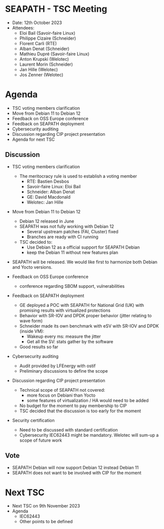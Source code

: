 # SEAPATH -  TSC Meeting

* Date: 12th October 2023
* Attendees: 
    - Eloi Bail (Savoir-faire Linux)
    - Philippe Cizaire (Schneider)
    - Florent Carli (RTE)
    - Alban Denat (Schneider)
    - Mathieu Dupré (Savoir-faire Linux)
    - Anton Krupski (Welotec)
    - Laurent Morin (Schneider)
    - Jan Hille (Welotec)
    - Jos Zenner (Welotec)

# Agenda

- TSC voting members clarification
- Move from Debian 11 to Debian 12
- Feedback on OSS Europe conference
- Feedback on SEAPATH deployment
- Cybersecurity auditing
- Discussion regarding CIP project presentation
- Agenda for next TSC

## Discussion

- TSC voting members clarification
    - The meritocracy rule is used to establish a voting member
        - RTE: Bastien Desbos
        - Savoir-faire Linux: Eloi Bail
        - Schneider: Alban Denat
        - GE: David Macdonald
        - Welotec: Jan Hille

- Move from Debian 11 to Debian 12
    - Debian 12 released in June
    - SEAPATH was not fully working with Debian 12
        - Several upstream patches (FAI, Cluster) fixed
        - Branches are ready with CI running
    - TSC decided to:
        - Use Debian 12 as a official support for SEAPATH Debian
        - keep the Debian 11 without new features plan

- SEAPATH will be released. We would like first to harmonize both Debian and Yocto versions.

- Feedback on OSS Europe conference
    - conference regarding SBOM support, vulnerabilities 

- Feedback on SEAPATH deployment
    - GE deployed a POC with SEAPATH for National Grid (UK) with promising results with virtualized protections
    - Behavior with SR-IOV and DPDK proper behavior (jitter relating to wave form)
    - Schneider made its own benchmark with eSV with SR-IOV and DPDK (inside VM):
        - Wakeup every ms: measure the jitter
        - Get all the SV: stats gather by the software
    - Good results so far

- Cybersecurity auditing
    - Audit provided by LFEnergy with ostif
    - Preliminary discussions to define the scope

- Discussion regarding CIP project presentation
    - Technical scope of SEAPATH not covered:
        - more focus on Debiani than Yocto
        - some features of virtualization / HA would need to be added
    - No budget for the moment to pay membership to CIP
    - TSC decided that the discussion is too early for the moment

- Security certification
    - Need to be discussed with standard certification
    - Cybersecurity IEC62443 might be mandatory. Welotec will sum-up a scope of future work

## Vote

- SEAPATH Debian will now support Debian 12 instead Debian 11
- SEAPATH does not want to be involved with CIP for the moment

# Next TSC 

- Next TSC on 9th November 2023
- Agenda
    - IEC62443
    - Other points to be defined

